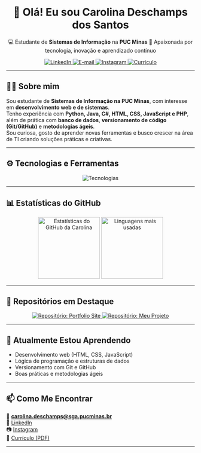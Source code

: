 <h1 align="center">👋 Olá! Eu sou <strong>Carolina Deschamps dos Santos</strong></h1>

<p align="center">
  💻 Estudante de <strong>Sistemas de Informação</strong> na <strong>PUC Minas</strong>  
  🌱 Apaixonada por tecnologia, inovação e aprendizado contínuo  
</p>

<p align="center">
  <a href="https://www.linkedin.com/in/carolina-deschamps-dos-santos-11b811365" target="_blank">
    <img src="https://img.shields.io/badge/LinkedIn-0A66C2?style=for-the-badge&logo=linkedin&logoColor=white" alt="LinkedIn" />
  </a>
  <a href="mailto:carolina.deschamps@sga.pucminas.br">
    <img src="https://img.shields.io/badge/E--mail-D14836?style=for-the-badge&logo=gmail&logoColor=white" alt="E-mail" />
  </a>
  <a href="https://www.instagram.com/ds.caroll" target="_blank">
    <img src="https://img.shields.io/badge/Instagram-E4405F?style=for-the-badge&logo=instagram&logoColor=white" alt="Instagram" />
  </a>
  <a href="https://github.com/carolina879/CarolinadeschampsdosSantosCurriculo.pdf" target="_blank">
    <img src="https://img.shields.io/badge/Currículo-Download-red?style=for-the-badge&logo=adobeacrobatreader&logoColor=white" alt="Currículo" />
  </a>
</p>

---

## 👩‍💻 Sobre mim

Sou estudante de **Sistemas de Informação na PUC Minas**, com interesse em **desenvolvimento web e de sistemas**.  
Tenho experiência com **Python, Java, C#, HTML, CSS, JavaScript e PHP**, além de prática com **banco de dados**, **versionamento de código (Git/GitHub)** e **metodologias ágeis**.  
Sou curiosa, gosto de aprender novas ferramentas e busco crescer na área de TI criando soluções práticas e criativas.

---

## ⚙️ Tecnologias e Ferramentas

<p align="center">
  <img src="https://skillicons.dev/icons?i=html,css,js,java,python,php,cs,git,github,vscode,figma,mysql" alt="Tecnologias" />
</p>

---

## 📊 Estatísticas do GitHub

<div align="center">
  <img height="165em" src="https://github-readme-stats.vercel.app/api?username=carolina879&show_icons=true&theme=tokyonight&hide_border=true&count_private=true" alt="Estatísticas do GitHub da Carolina" />
  <img height="165em" src="https://github-readme-stats.vercel.app/api/top-langs/?username=carolina879&layout=compact&theme=tokyonight&hide_border=true" alt="Linguagens mais usadas" />
</div>

---

## 🌟 Repositórios em Destaque

<p align="center">
  <a href="https://github.com/carolina879/portfolio-site">
    <img src="https://github-readme-stats.vercel.app/api/pin/?username=carolina879&repo=portfolio-site&theme=tokyonight" alt="Repositório: Portfolio Site" />
  </a>
  <a href="https://github.com/carolina879/meu-projeto">
    <img src="https://github-readme-stats.vercel.app/api/pin/?username=carolina879&repo=meu-projeto&theme=tokyonight" alt="Repositório: Meu Projeto" />
  </a>
</p>

---

## 🌱 Atualmente Estou Aprendendo

- Desenvolvimento web (HTML, CSS, JavaScript)  
- Lógica de programação e estruturas de dados  
- Versionamento com Git e GitHub  
- Boas práticas e metodologias ágeis  

---

## 📫 Como Me Encontrar

📧 **carolina.deschamps@sga.pucminas.br**  
🔗 [LinkedIn](https://www.linkedin.com/in/carolina-deschamps-dos-santos-11b811365)  
📷 [Instagram](https://www.instagram.com/ds.caroll)  
📄 [Currículo (PDF)](https://github.com/carolina879/CarolinadeschampsdosSantosCurriculo.pdf)

---

